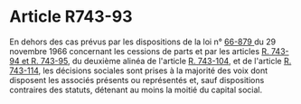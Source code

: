 # Article R743-93

En dehors des cas prévus par les dispositions de la loi n° <a href='/affichTexte.do?cidTexte=JORFTEXT000000692471&categorieLien=cid' title='Loi n° 66-879 du 29 novembre 1966 (V)'>66-879 </a>du 29 novembre 1966 concernant les cessions de parts et par les articles <a href='/affichCodeArticle.do?cidTexte=LEGITEXT000005634379&idArticle=LEGIARTI000006270342&dateTexte=&categorieLien=cid' title='Code de commerce - art. R743-94 (V)'>R. 743-94 et R. 743-95</a>, du deuxième alinéa de l'article <a href='/affichCodeArticle.do?cidTexte=LEGITEXT000005634379&idArticle=LEGIARTI000006270352&dateTexte=&categorieLien=cid' title='Code de commerce - art. R743-104 (V)'>R. 743-104</a>, et de l'article <a href='/affichCodeArticle.do?cidTexte=LEGITEXT000005634379&idArticle=LEGIARTI000006270362&dateTexte=&categorieLien=cid' title='Code de commerce - art. R743-114 (V)'>R. 743-114</a>, les décisions sociales sont prises à la majorité des voix dont disposent les associés présents ou représentés et, sauf dispositions contraires des statuts, détenant au moins la moitié du capital social.